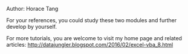 Author: Horace Tang

For your references, you could study these two modules and further develop by yourself.

For more tutorials, you are welcome to visit my home page and related articles: http://datajungler.blogspot.com/2016/02/excel-vba_8.html
